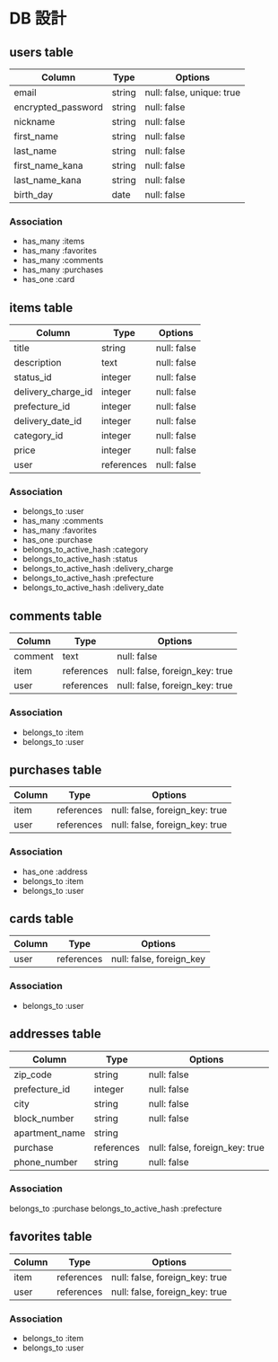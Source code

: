 # DB 設計

## users table

| Column             | Type                | Options                   |
|--------------------|---------------------|---------------------------|
| email              | string              | null: false, unique: true |
| encrypted_password | string              | null: false               |
| nickname           | string              | null: false               |
| first_name         | string              | null: false               |
| last_name          | string              | null: false               |
| first_name_kana    | string              | null: false               |
| last_name_kana     | string              | null: false               |
| birth_day          | date                | null: false               |



### Association

* has_many :items
* has_many :favorites
* has_many :comments
* has_many :purchases
* has_one  :card


## items table

| Column                              | Type       | Options                        |
|-------------------------------------|------------|--------------------------------|
| title                               | string     | null: false                    |
| description                         | text       | null: false                    |
| status_id                           | integer    | null: false                    |
| delivery_charge_id                  | integer    | null: false                    |
| prefecture_id                       | integer    | null: false                    |
| delivery_date_id                    | integer    | null: false                    |
| category_id                         | integer    | null: false                    |
| price                               | integer    | null: false                    |
| user                                | references | null: false                    |

### Association


- belongs_to :user
- has_many :comments
- has_many :favorites
- has_one  :purchase
- belongs_to_active_hash :category
- belongs_to_active_hash :status
- belongs_to_active_hash :delivery_charge
- belongs_to_active_hash :prefecture
- belongs_to_active_hash :delivery_date

## comments table

| Column      | Type       | Options                        |
|-------------|------------|--------------------------------|
| comment     | text       | null: false                    |
| item        | references | null: false, foreign_key: true |
| user        | references | null: false, foreign_key: true |

### Association

- belongs_to :item
- belongs_to :user

## purchases table

| Column          | Type       | Options                        |
|-----------------|------------|--------------------------------|
| item            | references | null: false, foreign_key: true |
| user            | references | null: false, foreign_key: true |

### Association
- has_one    :address
- belongs_to :item
- belongs_to :user

## cards table

| Column             | Type                | Options                   |
|--------------------|---------------------|---------------------------|
| user               | references          | null: false, foreign_key  |

### Association

- belongs_to :user

## addresses table

| Column             | Type                | Options                        |
|--------------------|---------------------|--------------------------------|
| zip_code           | string              | null: false                    |
| prefecture_id      | integer             | null: false                    |
| city               | string              | null: false                    |
| block_number       | string              | null: false                    |
| apartment_name     | string              |                                |
| purchase           | references          | null: false, foreign_key: true |
| phone_number       | string              | null: false                   |
### Association
belongs_to :purchase
belongs_to_active_hash :prefecture

## favorites table

| Column      | Type       | Options                        |
|-------------|------------|--------------------------------|
| item        | references | null: false, foreign_key: true |
| user        | references | null: false, foreign_key: true |

### Association

- belongs_to :item
- belongs_to :user
